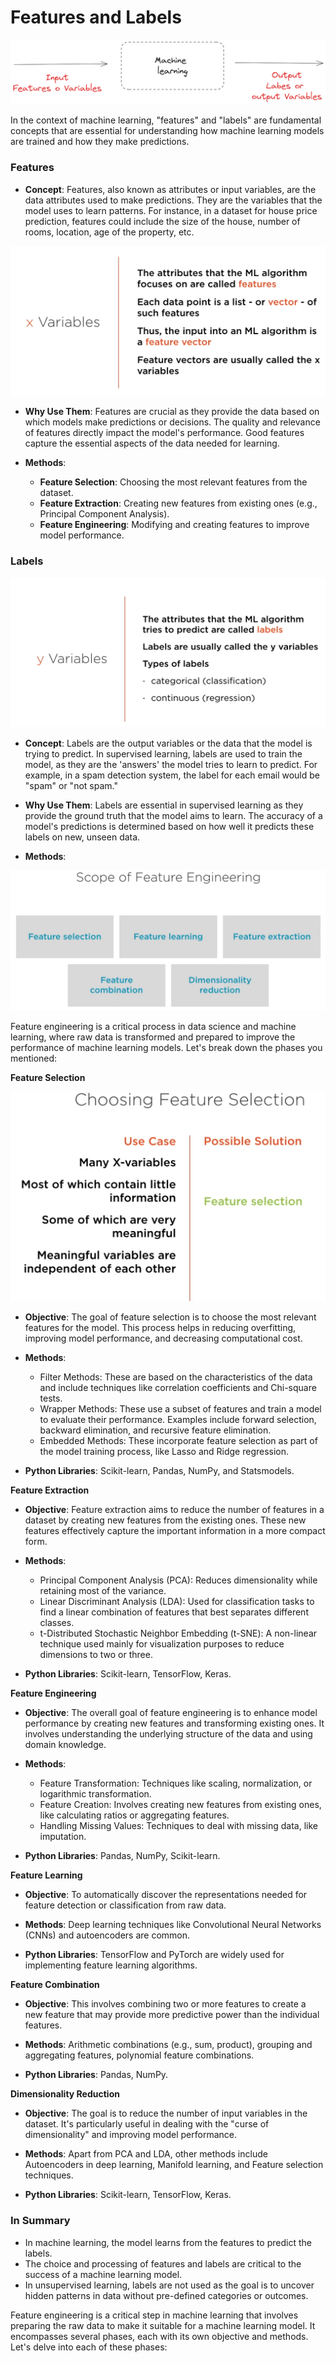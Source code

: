 # Features and Labels

![Alt Text](assets/ml-concept.png)

In the context of machine learning, "features" and "labels" are fundamental concepts that are essential for understanding how machine learning models are trained and how they make predictions.

### Features

- **Concept**: Features, also known as attributes or input variables, are the data attributes used to make predictions. They are the variables that the model uses to learn patterns. For instance, in a dataset for house price prediction, features could include the size of the house, number of rooms, location, age of the property, etc.

![Alt Text](assets/features-ml.png)



- **Why Use Them**: Features are crucial as they provide the data based on which models make predictions or decisions. The quality and relevance of features directly impact the model's performance. Good features capture the essential aspects of the data needed for learning.

- **Methods**:
  - **Feature Selection**: Choosing the most relevant features from the dataset.
  - **Feature Extraction**: Creating new features from existing ones (e.g., Principal Component Analysis).
  - **Feature Engineering**: Modifying and creating features to improve model performance.

### Labels

![Alt Text](assets/labels_or_y_variable.png)

- **Concept**: Labels are the output variables or the data that the model is trying to predict. In supervised learning, labels are used to train the model, as they are the 'answers' the model tries to learn to predict. For example, in a spam detection system, the label for each email would be "spam" or "not spam."

- **Why Use Them**: Labels are essential in supervised learning as they provide the ground truth that the model aims to learn. The accuracy of a model's predictions is determined based on how well it predicts these labels on new, unseen data.

- **Methods**:

![Alt Text](assets/scope-feature-engineering.png)

Feature engineering is a critical process in data science and machine learning, where raw data is transformed and prepared to improve the performance of machine learning models. Let's break down the phases you mentioned:

**Feature Selection**

![Alt Text](assets/use-case-feature-selection.png)
   
- **Objective**: The goal of feature selection is to choose the most relevant features for the model. This process helps in reducing overfitting, improving model performance, and decreasing computational cost.

- **Methods**:
     - Filter Methods: These are based on the characteristics of the data and include techniques like correlation coefficients and Chi-square tests.
     - Wrapper Methods: These use a subset of features and train a model to evaluate their performance. Examples include forward selection, backward elimination, and recursive feature elimination.
     - Embedded Methods: These incorporate feature selection as part of the model training process, like Lasso and Ridge regression.

- **Python Libraries**: Scikit-learn, Pandas, NumPy, and Statsmodels.

**Feature Extraction**

- **Objective**: Feature extraction aims to reduce the number of features in a dataset by creating new features from the existing ones. These new features effectively capture the important information in a more compact form.

- **Methods**:
     - Principal Component Analysis (PCA): Reduces dimensionality while retaining most of the variance.
     - Linear Discriminant Analysis (LDA): Used for classification tasks to find a linear combination of features that best separates different classes.
     - t-Distributed Stochastic Neighbor Embedding (t-SNE): A non-linear technique used mainly for visualization purposes to reduce dimensions to two or three.

- **Python Libraries**: Scikit-learn, TensorFlow, Keras.

**Feature Engineering**
 
- **Objective**: The overall goal of feature engineering is to enhance model performance by creating new features and transforming existing ones. It involves understanding the underlying structure of the data and using domain knowledge.

- **Methods**:
     - Feature Transformation: Techniques like scaling, normalization, or logarithmic transformation.
     - Feature Creation: Involves creating new features from existing ones, like calculating ratios or aggregating features.
     - Handling Missing Values: Techniques to deal with missing data, like imputation.
- **Python Libraries**: Pandas, NumPy, Scikit-learn.

**Feature Learning**

- **Objective**: To automatically discover the representations needed for feature detection or classification from raw data.

- **Methods**: Deep learning techniques like Convolutional Neural Networks (CNNs) and autoencoders are common.

- **Python Libraries**: TensorFlow and PyTorch are widely used for implementing feature learning algorithms.

**Feature Combination**

- **Objective**: This involves combining two or more features to create a new feature that may provide more predictive power than the individual features.

- **Methods**: Arithmetic combinations (e.g., sum, product), grouping and aggregating features, polynomial feature combinations.

- **Python Libraries**: Pandas, NumPy.

**Dimensionality Reduction**

- **Objective**: The goal is to reduce the number of input variables in the dataset. It's particularly useful in dealing with the "curse of dimensionality" and improving model performance.

- **Methods**: Apart from PCA and LDA, other methods include Autoencoders in deep learning, Manifold learning, and Feature selection techniques.

- **Python Libraries**: Scikit-learn, TensorFlow, Keras.

### In Summary
- In machine learning, the model learns from the features to predict the labels.
- The choice and processing of features and labels are critical to the success of a machine learning model.
- In unsupervised learning, labels are not used as the goal is to uncover hidden patterns in data without pre-defined categories or outcomes. 

Feature engineering is a critical step in machine learning that involves preparing the raw data to make it suitable for a machine learning model. It encompasses several phases, each with its own objective and methods. Let's delve into each of these phases:

